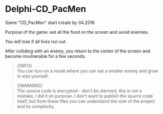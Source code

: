 # Delphi-CD_PacMen
Game "CD_PacMen" start create by 04.2016

Purpose of the game: eat all the food on the screen and avoid enemies.


You will lose if all lives run out.

After colliding with an enemy, you return to the center of the screen and become invulnerable for a few seconds.

> [!INFO]\
> You can turn on a mode where you can eat a smaller enemy and grow in size yourself.

> [!WARNING]\
> The source code is encrypted - don't be alarmed, this is not a mistake, I did it on purpose. I don't want to publish the source code itself, but from these files you can understand the size of the project and its complexity.
